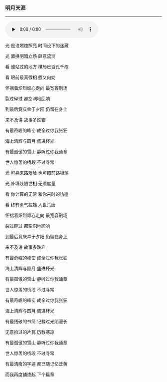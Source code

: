 
### 明月天涯


-----------------


<audio id="audio" controls="" preload="none">
<source id="mp3" src="https://m801.music.126.net/20240624235810/659eaa2e9e70b2d34b6b3f110009266f/jdymusic/obj/wo3DlMOGwrbDjj7DisKw/28481683127/c146/a978/da03/c8399993672db71a2f24f29567f7fc57.mp3
">
</audio>

光 是谁燃烛照亮 时间设下的迷藏

光 置换明暗立场 肆意流淌

看 谁站过的地方 棋局已百孔千疮

看 眼前最真假相 假又何妨

怀揣着炽烈顽心走向 最宽容刑场

裂过碎过 都空洞地回响

到最后竟庆幸于夕阳 仍留在身上

来不及讲 故事多跌宕

有最奇崛的峰峦 成全过你我张狂

海上清辉与圆月 盛进杯光

有最孤傲的雪山 静听过你我诵章

世人惊羡的桥段 不过寻常

光 可寻来路艰险 也可照前路坦荡

光 补填残陋世相 无须度量

看 你计算的无常 和你来时的彷徨

看 终有勇气独挡 人世荒唐

怀揣着炽烈顽心走向 最宽容刑场

裂过碎过 都空洞地回响

到最后竟庆幸于夕阳 仍留在身上

来不及讲 故事多跌宕

有最奇崛的峰峦 成全过你我张狂

海上清辉与圆月 盛进杯光

有最孤傲的雪山 静听过你我诵章

世人惊羡的桥段 不过寻常

有最奇崛的峰峦 成全过你我张狂

海上清辉与圆月 盛进杯光

有最残破的书简 记载过光阴漫长

无意拾过的片瓦 历数寒凉

有最孤傲的雪山 静听过你我诵章

世人惊羡的桥段 不过寻常

有最清瘦的字迹 都已随记忆泛黄

而我再度铺垫起 下个篇章